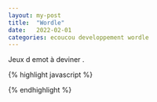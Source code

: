 ```yaml
---
layout: my-post
title:  "Wordle"
date:   2022-02-01
categories: ecoucou developpement wordle
---
```


Jeux d emot à deviner .


<div id= "sketch-id"> </div>

{% highlight javascript %}

{% endhighlight %}

<script type="text/javascript" src="https://cdn.jsdelivr.net/npm/p5@1.4.0/lib/p5.min.js"></script>
<!-- <script type="text/javascript" src="/developpement/js/vyvant/grille.js"></script> -->
<script type="text/javascript" src="/developpement/js/wordle/sketch.js"></script>